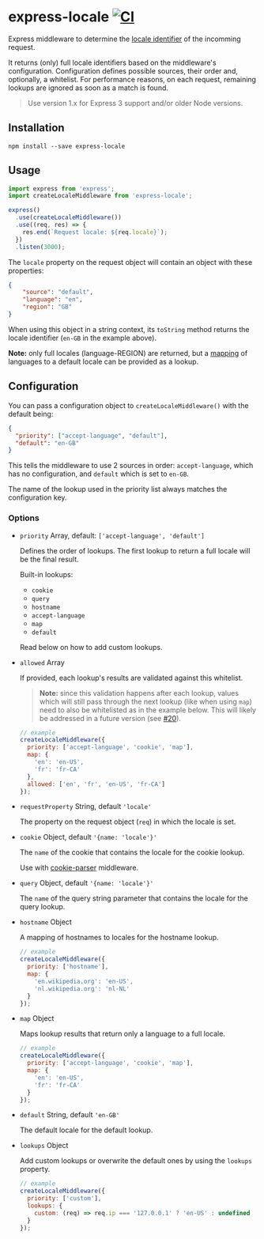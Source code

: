 express-locale [![CI](https://github.com/smhg/express-locale/actions/workflows/ci.yml/badge.svg)](https://github.com/smhg/express-locale/actions/workflows/ci.yml)
==============

Express middleware to determine the [locale identifier](https://en.wikipedia.org/wiki/Locale_(computer_software)) of the incomming request.

It returns (only) full locale identifiers based on the middleware's configuration. Configuration defines possible sources, their order and, optionally, a whitelist. For performance reasons, on each request, remaining lookups are ignored as soon as a match is found.

> Use version 1.x for Express 3 support and/or older Node versions.

## Installation
`npm install --save express-locale`

## Usage
```javascript
import express from 'express';
import createLocaleMiddleware from 'express-locale';

express()
  .use(createLocaleMiddleware())
  .use((req, res) => {
    res.end(`Request locale: ${req.locale}`);
  })
  .listen(3000);
```

The `locale` property on the request object will contain an object with these properties:
```json
{
	"source": "default",
	"language": "en",
	"region": "GB"
}
```
When using this object in a string context, its `toString` method returns the locale identifier (`en-GB` in the example above).

**Note:** only full locales (language-REGION) are returned, but a [mapping](#map) of languages to a default locale can be provided as a lookup.


## Configuration
You can pass a configuration object to `createLocaleMiddleware()` with the default being:
```json
{
  "priority": ["accept-language", "default"],
  "default": "en-GB"
}
```
This tells the middleware to use 2 sources in order: `accept-language`, which has no configuration, and `default` which is set to `en-GB`.

The name of the lookup used in the priority list always matches the configuration key.

### Options

* `priority` Array, default: `['accept-language', 'default']`

  Defines the order of lookups. The first lookup to return a full locale will be the final result.

  Built-in lookups:
  * `cookie`
  * `query`
  * `hostname`
  * `accept-language`
  * `map`
  * `default`

  Read below on how to add custom lookups.

* `allowed` Array

  If provided, each lookup's results are validated against this whitelist.

  > **Note:** since this validation happens after each lookup, values which will still pass through the next lookup (like when using `map`) need to also be whitelisted as in the example below. This will likely be addressed in a future version (see [#20](https://github.com/smhg/express-locale/issues/20)).
  ```javascript
  // example
  createLocaleMiddleware({
    priority: ['accept-language', 'cookie', 'map'],
    map: {
      'en': 'en-US',
      'fr': 'fr-CA'
    },
    allowed: ['en', 'fr', 'en-US', 'fr-CA']
  });
  ```

* `requestProperty` String, default `'locale'`

  The property on the request object (`req`) in which the locale is set.

* `cookie` Object, default `'{name: 'locale'}'`

  The `name` of the cookie that contains the locale for the cookie lookup.

  Use with [cookie-parser](https://github.com/expressjs/cookie-parser) middleware.

* `query` Object, default `'{name: 'locale'}'`

  The `name` of the query string parameter that contains the locale for the query lookup.

* `hostname` Object

  A mapping of hostnames to locales for the hostname lookup.
  ```javascript
  // example
  createLocaleMiddleware({
    priority: ['hostname'],
    map: {
      'en.wikipedia.org': 'en-US',
      'nl.wikipedia.org': 'nl-NL'
    }
  });
  ```

* `map` Object

  Maps lookup results that return only a language to a full locale.
  ```javascript
  // example
  createLocaleMiddleware({
    priority: ['accept-language', 'cookie', 'map'],
    map: {
      'en': 'en-US',
      'fr': 'fr-CA'
    }
  });
  ```

* `default` String, default `'en-GB'`

  The default locale for the default lookup.

* `lookups` Object
 
  Add custom lookups or overwrite the default ones by using the `lookups` property.
  ```javascript
  // example
  createLocaleMiddleware({
    priority: ['custom'],
    lookups: {
      custom: (req) => req.ip === '127.0.0.1' ? 'en-US' : undefined
    }
  });
  ```
